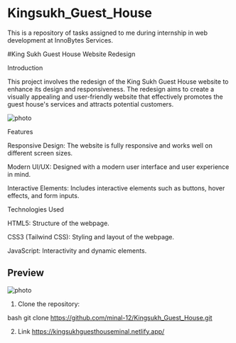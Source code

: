 # Kingsukh_Guest_House
This is a repository of tasks assigned to me during  internship in web development  at InnoBytes Services.

#King Sukh Guest House Website Redesign

Introduction


This project involves the redesign of the King Sukh Guest House website to enhance its design and responsiveness. The redesign aims to create a visually appealing and user-friendly website that effectively promotes the guest house's services and attracts potential customers.

![photo](Kingsukh_Guest_House/Screenshot.png)

Features

Responsive Design: The website is fully responsive and works well on different screen sizes.

Modern UI/UX: Designed with a modern user interface and user experience in mind.

Interactive Elements: Includes interactive elements such as buttons, hover effects, and form inputs.


Technologies Used

HTML5: Structure of the webpage.

CSS3 (Tailwind CSS): Styling and layout of the webpage.

JavaScript: Interactivity and dynamic elements.


## Preview

![photo](screenshot.png) 

1. Clone the repository:
   
bash
   git clone  https://github.com/minal-12/Kingsukh_Guest_House.git

   2. Link
      https://kingsukhguesthouseminal.netlify.app/
